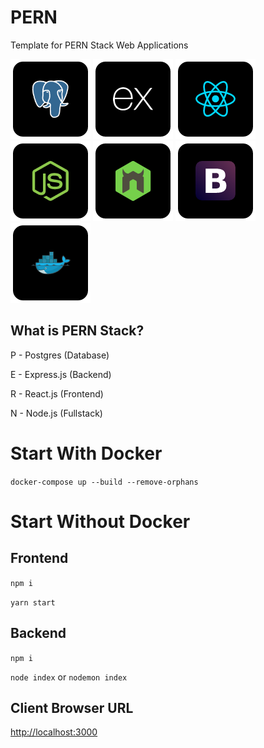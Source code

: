 # PERN
Template for PERN Stack Web Applications

![postgres](https://raw.githubusercontent.com/VideoGameRoulette/PERN/main/Postgres.png)
![express](https://raw.githubusercontent.com/VideoGameRoulette/PERN/main/Express.png)
![react](https://raw.githubusercontent.com/VideoGameRoulette/PERN/main/React.png)
![node](https://raw.githubusercontent.com/VideoGameRoulette/PERN/main/Node.png)
![nodemon](https://raw.githubusercontent.com/VideoGameRoulette/PERN/main/Nodemon.png)
![bootstrap](https://raw.githubusercontent.com/VideoGameRoulette/PERN/main/Bootstrap.png)
![docker](https://raw.githubusercontent.com/VideoGameRoulette/PERN/main/Docker.png)

## What is PERN Stack?
P - Postgres (Database)

E - Express.js (Backend)

R - React.js (Frontend)

N - Node.js (Fullstack)

# Start With Docker
`docker-compose up --build --remove-orphans`

# Start Without Docker

## Frontend
`npm i`

`yarn start`

## Backend
`npm i`

`node index` or `nodemon index`

## Client Browser URL
[http://localhost:3000](http://localhost:3000)

